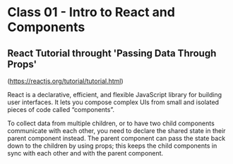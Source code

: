 # Class 01 - Intro to React and Components

## React Tutorial throught 'Passing Data Through Props'
(https://reactjs.org/tutorial/tutorial.html)

React is a declarative, efficient, and flexible JavaScript library for building user interfaces. It lets you compose complex UIs from small and isolated pieces of code called “components”.

To collect data from multiple children, or to have two child components communicate with each other, you need to declare the shared state in their parent component instead. The parent component can pass the state back down to the children by using props; this keeps the child components in sync with each other and with the parent component.
